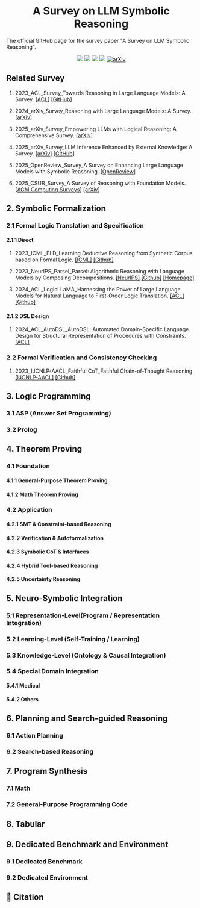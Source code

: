 <div align="center">
    <h1><b>A Survey on LLM Symbolic Reasoning</b></h1>
</div>

The official GitHub page for the survey paper "A Survey on LLM Symbolic Reasoning".


<div align="center">

![](https://img.shields.io/github/stars/jindongli-Ai/LLM-Symbolic-Reasoning-Survey?color=yellow&cacheSeconds=60)
![](https://img.shields.io/github/forks/jindongli-Ai/LLM-Symbolic-Reasoning-Survey?color=lightblue)
![](https://img.shields.io/github/last-commit/jindongli-Ai/LLM-Symbolic-Reasoning-Survey?color=green)
![](https://img.shields.io/badge/PRs-Welcome-blue)
<a href="https://arxiv.org/" target="_blank"><img src="https://img.shields.io/badge/arXiv-xxxx.xxxxx-009688.svg" alt="arXiv"></a>

</div>
 
 
## Related Survey

1. 2023_ACL_Survey_Towards Reasoning in Large Language Models: A Survey.
[[ACL]](https://aclanthology.org/2023.findings-acl.67/)
[[GitHub]](https://github.com/jeffhj/LM-reasoning)




3. 2024_arXiv_Survey_Reasoning with Large Language Models: A Survey.
[[arXiv]](https://arxiv.org/abs/2407.11511)


4. 2025_arXiv_Survey_Empowering LLMs with Logical Reasoning: A Comprehensive Survey.
[[arXiv]](https://arxiv.org/abs/2502.15652)


5. 2025_arXiv_Survey_LLM Inference Enhanced by External Knowledge: A Survey.
[[arXiv]](https://arxiv.org/abs/2505.24377)
[[GitHub]](https://github.com/MiuLab/KG-Survey)


6. 2025_OpenReview_Survey_A Survey on Enhancing Large Language Models with Symbolic Reasoning.
[[OpenReview]](https://openreview.net/forum?id=exg4ByWdrM)


7. 2025_CSUR_Survey_A Survey of Reasoning with Foundation Models.
[[ACM Computing Surveys]](https://dl.acm.org/doi/full/10.1145/3729218)
[[arXiv]](https://arxiv.org/abs/2312.11562)






## 2. Symbolic Formalization
### 2.1 Formal Logic Translation and Specification
#### 2.1.1 Direct


1. 2023_ICML_FLD_Learning Deductive Reasoning from Synthetic Corpus based on Formal Logic.
   [[ICML]](https://proceedings.mlr.press/v202/morishita23a.html)
   [[Github]](https://github.com/hitachi-nlp/FLD)


2. 2023_NeurIPS_Parsel_Parsel: Algorithmic Reasoning with Language Models by Composing Decompositions.
   [[NeurlPS]](https://proceedings.neurips.cc/paper_files/paper/2023/hash/6445dd88ebb9a6a3afa0b126ad87fe41-Abstract-Conference.html)
   [[Github]](https://github.com/ezelikman/parsel)
   [[Homepage]](http://zelikman.me/parselpaper/)


3. 2024_ACL_LogicLLaMA_Harnessing the Power of Large Language Models for Natural Language to First-Order Logic Translation.
   [[ACL]](https://aclanthology.org/2024.acl-long.375/)
   [[Github]](https://github.com/gblackout/LogicLLaMA)
   


<!-- 下面paper未写进Survey -->


#### 2.1.2 DSL Design

1. 2024_ACL_AutoDSL_AutoDSL: Automated Domain-Specific Language Design for Structural Representation of Procedures with Constraints.
   [[ACL]](https://aclanthology.org/2024.acl-long.659/)


<!-- 下面paper未写进Survey -->



### 2.2 Formal Verification and Consistency Checking

1. 2023_IJCNLP-AACL_Faithful CoT_Faithful Chain-of-Thought Reasoning.
   [[IJCNLP-AACL]](https://aclanthology.org/2023.ijcnlp-main.20/)
   [[Github]](https://github.com/veronica320/Faithful-COT)
   



## 3. Logic Programming
### 3.1 ASP (Answer Set Programming)

<!-- 下面paper未写进Survey -->



### 3.2 Prolog


<!-- 下面paper未写进Survey -->





## 4. Theorem Proving
### 4.1 Foundation
#### 4.1.1 General-Purpose Theorem Proving

<!-- 下面paper未写进Survey -->




#### 4.1.2 Math Theorem Proving


<!-- 下面paper未写进Survey -->






### 4.2 Application
#### 4.2.1 SMT & Constraint-based Reasoning

<!-- 下面paper未写进Survey -->





#### 4.2.2 Verification & Autoformalization

<!-- 下面paper未写进Survey -->




#### 4.2.3 Symbolic CoT & Interfaces

<!-- 下面paper未写进Survey -->




#### 4.2.4 Hybrid Tool-based Reasoning

<!-- 下面paper未写进Survey -->




#### 4.2.5 Uncertainty Reasoning

<!-- 下面paper未写进Survey -->





## 5. Neuro-Symbolic Integration

### 5.1 Representation-Level(Program / Representation Integration)

<!-- 下面paper未写进Survey -->



### 5.2 Learning-Level (Self-Training / Learning)

<!-- 下面paper未写进Survey -->



### 5.3 Knowledge-Level (Ontology & Causal Integration)

<!-- 下面paper未写进Survey -->



### 5.4 Special Domain Integration
#### 5.4.1 Medical

<!-- 下面paper未写进Survey -->



#### 5.4.2 Others


<!-- 下面paper未写进Survey -->






## 6. Planning and Search-guided Reasoning
### 6.1 Action Planning


<!-- 下面paper未写进Survey -->



### 6.2 Search-based Reasoning


<!-- 下面paper未写进Survey -->




## 7. Program Synthesis
### 7.1 Math

<!-- 下面paper未写进Survey -->



### 7.2 General-Purpose Programming Code


<!-- 下面paper未写进Survey -->


## 8. Tabular

## 9. Dedicated Benchmark and Environment
### 9.1 Dedicated Benchmark


<!-- 下面paper未写进Survey -->


### 9.2 Dedicated Environment


<!-- 下面paper未写进Survey -->







## 📖 Citation






















